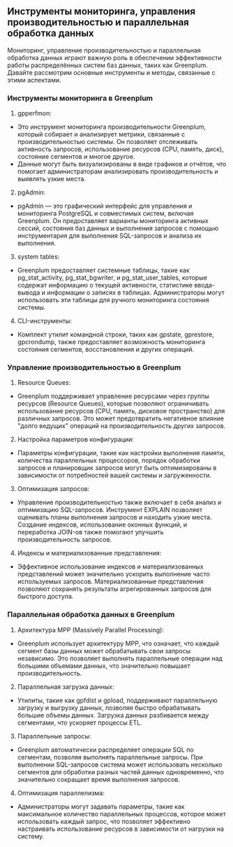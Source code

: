 ## Инструменты мониторинга, управления производительностью и параллельная обработка данных

Мониторинг, управление производительностью и параллельная обработка данных играют важную роль в обеспечении эффективности работы распределённых систем баз данных, таких как Greenplum. Давайте рассмотрим основные инструменты и методы, связанные с этими аспектами.

### Инструменты мониторинга в Greenplum

1. gpperfmon:
- Это инструмент мониторинга производительности Greenplum, который собирает и анализирует метрики, связанные с производительностью системы. Он позволяет отслеживать активность запросов, использование ресурсов (CPU, память, диск), состояние сегментов и многое другое.
- Данные могут быть визуализированы в виде графиков и отчётов, что помогает администраторам анализировать производительность и выявлять узкие места.

2. pgAdmin:
- pgAdmin — это графический интерфейс для управления и мониторинга PostgreSQL и совместимых систем, включая Greenplum. Он предоставляет варианты мониторинга активных сессий, состояния баз данных и выполнения запросов с помощью инструментария для выполнения SQL-запросов и анализа их выполнения.

3. system tables:
- Greenplum предоставляет системные таблицы, такие как pg_stat_activity, pg_stat_bgwriter, и pg_stat_user_tables, которые содержат информацию о текущей активности, статистике ввода-вывода и информации о записях в таблицах. Администраторы могут использовать эти таблицы для ручного мониторинга состояния системы.

4. CLI-инструменты:
- Комплект утилит командной строки, таких как gpstate, gprestore, gpcrondump, также предоставляет возможность мониторинга состояния сегментов, восстановления и других операций.

### Управление производительностью в Greenplum

1. Resource Queues:
- Greenplum поддерживает управление ресурсами через группы ресурсов (Resource Queues), которые позволяют ограничивать использование ресурсов (CPU, память, дисковое пространство) для различных запросов. Это может предотвратить негативное влияние "долго ведущих" операций на производительность других запросов.

2. Настройка параметров конфигурации:
- Параметры конфигурации, такие как настройки выполнения памяти, количества параллельных процессоров, порядок обработки запросов и планировщик запросов могут быть оптимизированы в зависимости от потребностей вашей системы и загруженности.

3. Оптимизация запросов:
- Управление производительностью также включает в себя анализ и оптимизацию SQL-запросов. Инструмент EXPLAIN позволяет оценивать планы выполнения запросов и находить узкие места. Создание индексов, использование оконных функций, и переработка JOIN-ов также помогают улучшить производительность запросов.

4. Индексы и материализованные представления:
- Эффективное использование индексов и материализованных представлений может значительно ускорить выполнение часто используемых запросов. Материализованные представления позволяют сохранять результаты агрегированных запросов для быстрого доступа.

### Параллельная обработка данных в Greenplum

1. Архитектура MPP (Massively Parallel Processing):
- Greenplum использует архитектуру MPP, что означает, что каждый сегмент базы данных может обрабатывать свои запросы независимо. Это позволяет выполнять параллельные операции над большими объемами данных, что значительно повышает производительность.

2. Параллельная загрузка данных:
- Утилиты, такие как gpfdist и gpload, поддерживают параллельную загрузку и выгрузку данных, позволяя быстро обрабатывать большие объемы данных. Загрузка данных разбивается между сегментами, что ускоряет процессы ETL.

3. Параллельные запросы:
- Greenplum автоматически распределяет операции SQL по сегментам, позволяя выполнять параллельные запросы. При выполнении SQL-запросов система может использовать несколько сегментов для обработки разных частей данных одновременно, что значительно сокращает время выполнения запросов.

4. Оптимизация параллелизма:
- Администраторы могут задавать параметры, такие как максимальное количество параллельных процессов, которое может использовать каждый запрос, что позволяет эффективно настраивать использование ресурсов в зависимости от нагрузки на систему.
